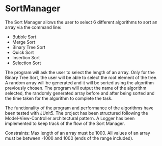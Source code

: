 # SortManager

The Sort Manager allows the user to select 6 different algorithms to sort an array via the command line:

-	Bubble Sort
-	Merge Sort
-	Binary Tree Sort
-	Quick Sort
-	Insertion Sort
-	Selection Sort
	
The program will ask the user to select the length of an array.
Only for the Binary Tree Sort, the user will be able to select the root element of the tree.
A random array will be generated and it will be sorted using the algorithm previously chosen.
The program will output the name of the algorithm selected, the randomly generated array before and after being sorted and the time taken for the algorithm to complete the task.

The functionality of the program and performance of the algorithms have been tested with JUnit5.
The project has been structured following the Model-View-Controller architectural pattern.
A Logger has been implemented to keep track of the flow of the Sort Manager.

Constraints:
Max length of an array must be 1000.
All values of an array must be between -1000 and 1000 (ends of the range included).










